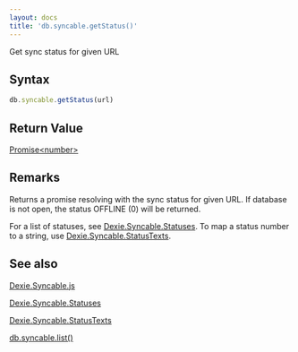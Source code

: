 ```yaml
---
layout: docs
title: 'db.syncable.getStatus()'
---
```


Get sync status for given URL

## Syntax

```javascript
db.syncable.getStatus(url)
```

## Return Value

[Promise&lt;number&gt;](Promise)

## Remarks
Returns a promise resolving with the sync status for given URL. If database is not open, the status OFFLINE (0) will be returned.

For a list of statuses, see [Dexie.Syncable.Statuses](Dexie.Syncable.Statuses).
To map a status number to a string, use [Dexie.Syncable.StatusTexts](Dexie.Syncable.StatusTexts).

## See also

[Dexie.Syncable.js](Dexie.Syncable.js)

[Dexie.Syncable.Statuses](Dexie.Syncable.Statuses)

[Dexie.Syncable.StatusTexts](Dexie.Syncable.StatusTexts)

[db.syncable.list()](db.syncable.list())

